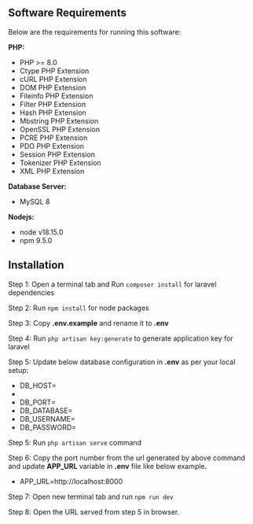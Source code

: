 ## Software Requirements
<p>Below are the requirements for running this software:</p>

<p><strong>PHP:</strong></p>
<p>
    <ul>
        <li>PHP >= 8.0</li>
        <li>Ctype PHP Extension</li>
        <li>cURL PHP Extension</li>
        <li>DOM PHP Extension</li>
        <li>Fileinfo PHP Extension</li>
        <li>Filter PHP Extension</li>
        <li>Hash PHP Extension</li>
        <li>Mbstring PHP Extension</li>
        <li>OpenSSL PHP Extension</li>
        <li>PCRE PHP Extension</li>
        <li>PDO PHP Extension</li>
        <li>Session PHP Extension</li>
        <li>Tokenizer PHP Extension</li>
        <li>XML PHP Extension</li>
    </ul>
</p>

<p><strong>Database Server:</strong></p>
<ul>
    <li>MySQL 8</li>
</ul>

<p><strong>Nodejs:</strong></p>
<p>
    <ul>
        <li>node v18.15.0</li>
        <li>npm 9.5.0</li>
    </ul>
</p>

## Installation
<p>Step 1: Open a terminal tab and Run <code>composer install</code> for laravel dependencies</p>
<p>Step 2: Run <code>npm install</code> for node packages</p>
<p>Step 3: Copy <strong>.env.example</strong> and rename it to <strong>.env</strong></p>
<p>Step 4: Run <code>php artisan key:generate</code> to generate application key for laravel</p>
<p>Step 5: Update below database configuration in <strong>.env</strong> as per your local setup:</p>
<p>
    <ul>
        <li>DB_HOST=<li>
        <li>DB_PORT=</li>
        <li>DB_DATABASE=</li>
        <li>DB_USERNAME=</li>
        <li>DB_PASSWORD=</li>
    </ul>
</p>
<p>Step 5: Run <code>php artisan serve</code> command</p>
<p>Step 6: Copy the port number from the url generated by above command and update <strong>APP_URL</strong> variable in <strong>.env</strong> file like below example.</p>
<p>
    <ul>
        <li>APP_URL=http://localhost:8000</li>
    </ul>
</p>

<p>Step 7: Open new terminal tab and run <code>npm run dev</code></p>
<p>Step 8: Open the URL served from step 5 in browser.</p>
